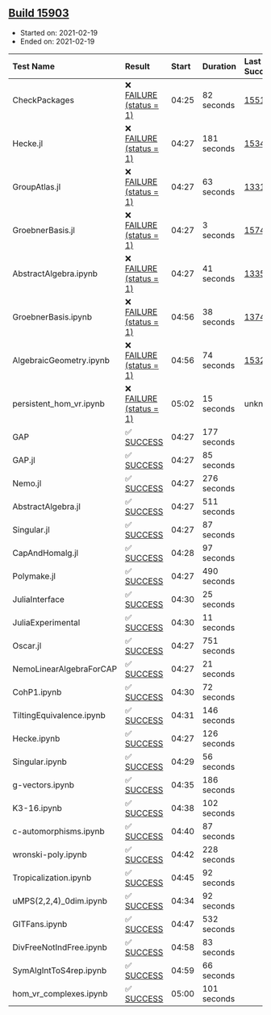 ## [Build 15903](https://oscarci.mathematik.uni-kl.de/job/oscar/15903/)

* Started on: 2021-02-19
* Ended on: 2021-02-19

| Test Name    | Result | Start | Duration | Last Success | First Failure |
|:-------------|:-------|:------|:---------|:-------------|:--------------|
| CheckPackages | ❌ [FAILURE (status = 1)](https://oscarci.mathematik.uni-kl.de/job/oscar/15903/artifact/logs/build-15903/CheckPackages.log) | 04:25 | 82 seconds | [15514](https://oscarci.mathematik.uni-kl.de/job/oscar/15514/) | [15515](https://oscarci.mathematik.uni-kl.de/job/oscar/15515/) |
| Hecke.jl | ❌ [FAILURE (status = 1)](https://oscarci.mathematik.uni-kl.de/job/oscar/15903/artifact/logs/build-15903/Hecke.jl.log) | 04:27 | 181 seconds | [15344](https://oscarci.mathematik.uni-kl.de/job/oscar/15344/) | [15348](https://oscarci.mathematik.uni-kl.de/job/oscar/15348/) |
| GroupAtlas.jl | ❌ [FAILURE (status = 1)](https://oscarci.mathematik.uni-kl.de/job/oscar/15903/artifact/logs/build-15903/GroupAtlas.jl.log) | 04:27 | 63 seconds | [13311](https://oscarci.mathematik.uni-kl.de/job/oscar/13311/) | [13312](https://oscarci.mathematik.uni-kl.de/job/oscar/13312/) |
| GroebnerBasis.jl | ❌ [FAILURE (status = 1)](https://oscarci.mathematik.uni-kl.de/job/oscar/15903/artifact/logs/build-15903/GroebnerBasis.jl.log) | 04:27 | 3 seconds | [15745](https://oscarci.mathematik.uni-kl.de/job/oscar/15745/) | [15746](https://oscarci.mathematik.uni-kl.de/job/oscar/15746/) |
| AbstractAlgebra.ipynb | ❌ [FAILURE (status = 1)](https://oscarci.mathematik.uni-kl.de/job/oscar/15903/artifact/logs/build-15903/AbstractAlgebra.ipynb.log) | 04:27 | 41 seconds | [13355](https://oscarci.mathematik.uni-kl.de/job/oscar/13355/) | [13356](https://oscarci.mathematik.uni-kl.de/job/oscar/13356/) |
| GroebnerBasis.ipynb | ❌ [FAILURE (status = 1)](https://oscarci.mathematik.uni-kl.de/job/oscar/15903/artifact/logs/build-15903/GroebnerBasis.ipynb.log) | 04:56 | 38 seconds | [13748](https://oscarci.mathematik.uni-kl.de/job/oscar/13748/) | [13749](https://oscarci.mathematik.uni-kl.de/job/oscar/13749/) |
| AlgebraicGeometry.ipynb | ❌ [FAILURE (status = 1)](https://oscarci.mathematik.uni-kl.de/job/oscar/15903/artifact/logs/build-15903/AlgebraicGeometry.ipynb.log) | 04:56 | 74 seconds | [15322](https://oscarci.mathematik.uni-kl.de/job/oscar/15322/) | [15323](https://oscarci.mathematik.uni-kl.de/job/oscar/15323/) |
| persistent_hom_vr.ipynb | ❌ [FAILURE (status = 1)](https://oscarci.mathematik.uni-kl.de/job/oscar/15903/artifact/logs/build-15903/persistent_hom_vr.ipynb.log) | 05:02 | 15 seconds | unknown | unknown |
| GAP | ✅ [SUCCESS](https://oscarci.mathematik.uni-kl.de/job/oscar/15903/artifact/logs/build-15903/GAP.log) | 04:27 | 177 seconds |  |  |
| GAP.jl | ✅ [SUCCESS](https://oscarci.mathematik.uni-kl.de/job/oscar/15903/artifact/logs/build-15903/GAP.jl.log) | 04:27 | 85 seconds |  |  |
| Nemo.jl | ✅ [SUCCESS](https://oscarci.mathematik.uni-kl.de/job/oscar/15903/artifact/logs/build-15903/Nemo.jl.log) | 04:27 | 276 seconds |  |  |
| AbstractAlgebra.jl | ✅ [SUCCESS](https://oscarci.mathematik.uni-kl.de/job/oscar/15903/artifact/logs/build-15903/AbstractAlgebra.jl.log) | 04:27 | 511 seconds |  |  |
| Singular.jl | ✅ [SUCCESS](https://oscarci.mathematik.uni-kl.de/job/oscar/15903/artifact/logs/build-15903/Singular.jl.log) | 04:27 | 87 seconds |  |  |
| CapAndHomalg.jl | ✅ [SUCCESS](https://oscarci.mathematik.uni-kl.de/job/oscar/15903/artifact/logs/build-15903/CapAndHomalg.jl.log) | 04:28 | 97 seconds |  |  |
| Polymake.jl | ✅ [SUCCESS](https://oscarci.mathematik.uni-kl.de/job/oscar/15903/artifact/logs/build-15903/Polymake.jl.log) | 04:27 | 490 seconds |  |  |
| JuliaInterface | ✅ [SUCCESS](https://oscarci.mathematik.uni-kl.de/job/oscar/15903/artifact/logs/build-15903/JuliaInterface.log) | 04:30 | 25 seconds |  |  |
| JuliaExperimental | ✅ [SUCCESS](https://oscarci.mathematik.uni-kl.de/job/oscar/15903/artifact/logs/build-15903/JuliaExperimental.log) | 04:30 | 11 seconds |  |  |
| Oscar.jl | ✅ [SUCCESS](https://oscarci.mathematik.uni-kl.de/job/oscar/15903/artifact/logs/build-15903/Oscar.jl.log) | 04:27 | 751 seconds |  |  |
| NemoLinearAlgebraForCAP | ✅ [SUCCESS](https://oscarci.mathematik.uni-kl.de/job/oscar/15903/artifact/logs/build-15903/NemoLinearAlgebraForCAP.log) | 04:27 | 21 seconds |  |  |
| CohP1.ipynb | ✅ [SUCCESS](https://oscarci.mathematik.uni-kl.de/job/oscar/15903/artifact/logs/build-15903/CohP1.ipynb.log) | 04:30 | 72 seconds |  |  |
| TiltingEquivalence.ipynb | ✅ [SUCCESS](https://oscarci.mathematik.uni-kl.de/job/oscar/15903/artifact/logs/build-15903/TiltingEquivalence.ipynb.log) | 04:31 | 146 seconds |  |  |
| Hecke.ipynb | ✅ [SUCCESS](https://oscarci.mathematik.uni-kl.de/job/oscar/15903/artifact/logs/build-15903/Hecke.ipynb.log) | 04:27 | 126 seconds |  |  |
| Singular.ipynb | ✅ [SUCCESS](https://oscarci.mathematik.uni-kl.de/job/oscar/15903/artifact/logs/build-15903/Singular.ipynb.log) | 04:29 | 56 seconds |  |  |
| g-vectors.ipynb | ✅ [SUCCESS](https://oscarci.mathematik.uni-kl.de/job/oscar/15903/artifact/logs/build-15903/g-vectors.ipynb.log) | 04:35 | 186 seconds |  |  |
| K3-16.ipynb | ✅ [SUCCESS](https://oscarci.mathematik.uni-kl.de/job/oscar/15903/artifact/logs/build-15903/K3-16.ipynb.log) | 04:38 | 102 seconds |  |  |
| c-automorphisms.ipynb | ✅ [SUCCESS](https://oscarci.mathematik.uni-kl.de/job/oscar/15903/artifact/logs/build-15903/c-automorphisms.ipynb.log) | 04:40 | 87 seconds |  |  |
| wronski-poly.ipynb | ✅ [SUCCESS](https://oscarci.mathematik.uni-kl.de/job/oscar/15903/artifact/logs/build-15903/wronski-poly.ipynb.log) | 04:42 | 228 seconds |  |  |
| Tropicalization.ipynb | ✅ [SUCCESS](https://oscarci.mathematik.uni-kl.de/job/oscar/15903/artifact/logs/build-15903/Tropicalization.ipynb.log) | 04:45 | 92 seconds |  |  |
| uMPS(2,2,4)_0dim.ipynb | ✅ [SUCCESS](https://oscarci.mathematik.uni-kl.de/job/oscar/15903/artifact/logs/build-15903/uMPS-2-2-4-_0dim.ipynb.log) | 04:34 | 92 seconds |  |  |
| GITFans.ipynb | ✅ [SUCCESS](https://oscarci.mathematik.uni-kl.de/job/oscar/15903/artifact/logs/build-15903/GITFans.ipynb.log) | 04:47 | 532 seconds |  |  |
| DivFreeNotIndFree.ipynb | ✅ [SUCCESS](https://oscarci.mathematik.uni-kl.de/job/oscar/15903/artifact/logs/build-15903/DivFreeNotIndFree.ipynb.log) | 04:58 | 83 seconds |  |  |
| SymAlgIntToS4rep.ipynb | ✅ [SUCCESS](https://oscarci.mathematik.uni-kl.de/job/oscar/15903/artifact/logs/build-15903/SymAlgIntToS4rep.ipynb.log) | 04:59 | 66 seconds |  |  |
| hom_vr_complexes.ipynb | ✅ [SUCCESS](https://oscarci.mathematik.uni-kl.de/job/oscar/15903/artifact/logs/build-15903/hom_vr_complexes.ipynb.log) | 05:00 | 101 seconds |  |  |
